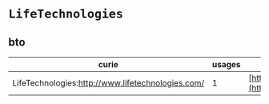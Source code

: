 # `LifeTechnologies`

## bto

| curie                                             |   usages | nodes                                                                                                           |
|---------------------------------------------------|----------|-----------------------------------------------------------------------------------------------------------------|
| LifeTechnologies:http://www.lifetechnologies.com/ |        1 | [http://purl.obolibrary.org/obo/BTO:0005736](https://bioregistry.io/http://purl.obolibrary.org/obo/BTO:0005736) |

